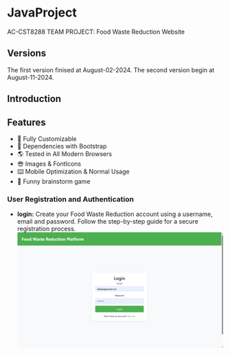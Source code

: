 # JavaProject
AC-CST8288 TEAM PROJECT: Food Waste Reduction Website
## Versions
The first version finised at August-02-2024.
The second version begin at August-11-2024.
## Introduction

## Features
- 🔧 Fully Customizable
- 💪 Dependencies with Bootstrap
- 🌎 Tested in All Modern Browsers
- 😎 Images & FontIcons
- ⌨️ Mobile Optimization & Normal Usage
- 🔎 Funny brainstorm game
### User Registration and Authentication
- **login:** Create your Food Waste Reduction account using a username, email and password. Follow the step-by-step guide for a secure registration process.
![login](img/login.png)
